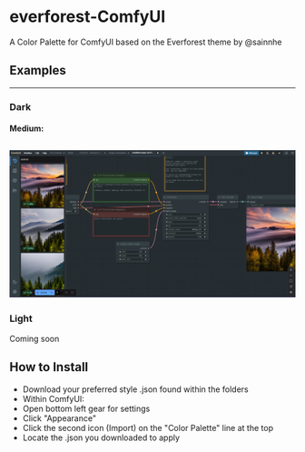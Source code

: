 # everforest-ComfyUI
A Color Palette for ComfyUI based on the Everforest theme by @sainnhe

## Examples
---
### Dark
#### Medium:
![Medium Example](./Dark/Medium/example.png)
---
### Light
Coming soon

## How to Install
 - Download your preferred style .json found within the folders
 - Within ComfyUI:
  - Open bottom left gear for settings
  - Click "Appearance"
  - Click the second icon (Import) on the "Color Palette" line at the top
  - Locate the .json you downloaded to apply

